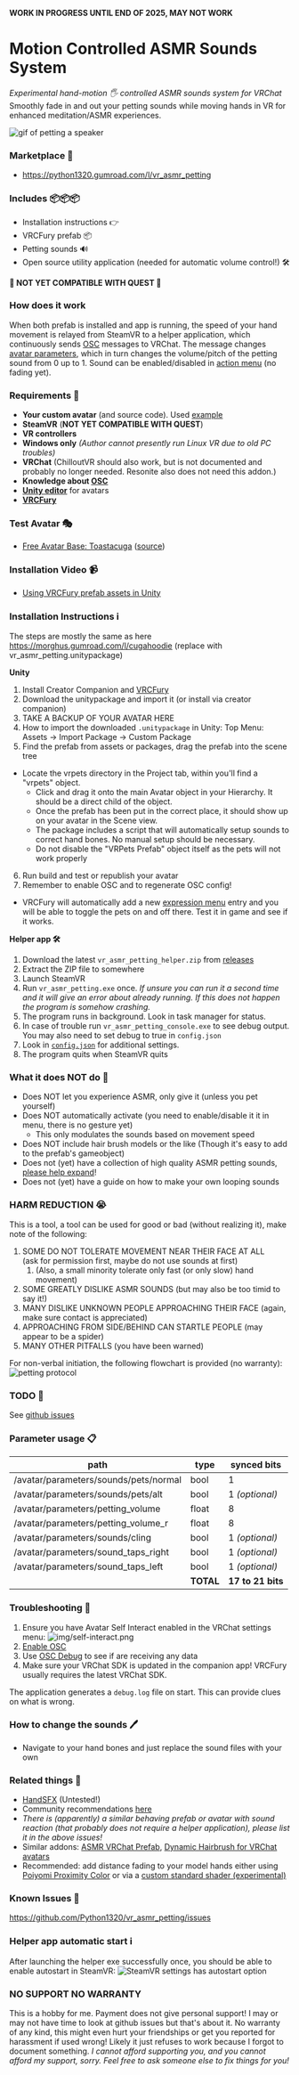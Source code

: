 **WORK IN PROGRESS UNTIL END OF 2025, MAY NOT WORK**

# Motion Controlled ASMR Sounds System 

*Experimental hand-motion 🖐 controlled ASMR sounds system for VRChat*
Smoothly fade in and out your petting sounds while moving hands in VR for enhanced meditation/ASMR experiences.

![gif of petting a speaker](docs/teaser.gif)

### Marketplace 🛒

 - https://python1320.gumroad.com/l/vr_asmr_petting

### Includes 📦📦📦
 
 - Installation instructions 👉
 - VRCFury prefab 📦
 - Petting sounds 🔊
 - Open source utility application (needed for automatic volume control!) 🛠️

**🛑 NOT YET COMPATIBLE WITH QUEST 🛑**

### How does it work
When both prefab is installed and app is running, the speed of your hand movement is relayed from SteamVR to a helper application, which continuously sends [OSC](https://docs.vrchat.com/docs/osc-overview) messages to VRChat.
The message changes [avatar parameters](https://creators.vrchat.com/avatars/animator-parameters/), which in turn changes the volume/pitch of the petting sound from 0 up to 1. Sound can be enabled/disabled in [action menu](https://docs.vrchat.com/docs/action-menu) (no fading yet).

### Requirements 📓

 - **Your custom avatar** (and source code). Used [example](https://drive.google.com/drive/folders/1ekIiFBnzJNhH2a6wwYLo2s5G-VuUlIY5)
 - **SteamVR** (**NOT YET COMPATIBLE WITH QUEST**)
 - **VR controllers** 
 - **Windows only** *(Author cannot presently run Linux VR due to old PC troubles)*
 - **VRChat** (ChilloutVR should also work, but is not documented and probably no longer needed. Resonite also does not need this addon.)
 - **Knowledge about [OSC](https://docs.vrchat.com/docs/osc-overview)**
 - **[Unity editor](https://creators.vrchat.com/sdk/current-unity-version/)** for avatars 
 - **[VRCFury](https://vrcfury.com/getting-started)**

### Test Avatar 🎭

 - [Free Avatar Base: Toastacuga](https://vrchat.com/home/avatar/avtr_6f59f68e-989e-42a1-8435-25c26d09a841) ([source](https://www.vrcarena.com/assets/ZszLG-toastacuga))

### Installation Video 📹

 - [Using VRCFury prefab assets in Unity](https://www.youtube.com/watch?v=QDvzfLa82yI)

### Installation Instructions ℹ️

The steps are mostly the same as here https://morghus.gumroad.com/l/cugahoodie (replace with vr_asmr_petting.unitypackage)

**Unity**

 1. Install Creator Companion and [VRCFury](https://vrcfury.com/getting-started)
 2. Download the unitypackage and import it (or install via creator companion)
 3. TAKE A BACKUP OF YOUR AVATAR HERE
 4. How to import the downloaded `.unitypackage` in Unity: Top Menu: Assets -> Import Package -> Custom Package
 5. Find the prefab from assets or packages, drag the prefab into the scene tree
   - Locate the vrpets directory in the Project tab, within you'll find a "vrpets" object. 
      - Click and drag it onto the main Avatar object in your Hierarchy. It should be a direct child of the object.
	  - Once the prefab has been put in the correct place, it should show up on your avatar in the Scene view.
	  - The package includes a script that will automatically setup sounds to correct hand bones. No manual setup should be necessary.
      - Do not disable the "VRPets Prefab" object itself as the pets will not work properly
 6. Run build and test or republish your avatar
 7. Remember to enable OSC and to regenerate OSC config!

  - VRCFury will automatically add a new [expression menu](https://docs.vrchat.com/docs/action-menu#expression-menu) entry and you will be able to toggle the pets on and off there. Test it in game and see if it works. 

**Helper app 🛠️**
 1. Download the latest `vr_asmr_petting_helper.zip` from [releases](https://github.com/Python1320/vr_asmr_petting/releases)
 2. Extract the ZIP file to somewhere
 3. Launch SteamVR
 4. Run `vr_asmr_petting.exe` once. *If unsure you can run it a second time and it will give an error about already running. If this does not happen the program is somehow crashing.*
 5. The program runs in background. Look in task manager for status.
 6. In case of trouble run `vr_asmr_petting_console.exe` to see debug output. You may also need to set debug to true in `config.json`
 7. Look in [`config.json`](https://github.com/Python1320/vr_asmr_petting/blob/main/src/config.json) for additional settings.
 8. The program quits when SteamVR quits

### What it does NOT do 🛑
 - Does NOT let you experience ASMR, only give it (unless you pet yourself)
 - Does NOT automatically activate (you need to enable/disable it it in menu, there is no gesture yet)
    - This only modulates the sounds based on movement speed
 - Does NOT include hair brush models or the like (Though it's easy to add to the prefab's gameobject)
 - Does not (yet) have a collection of high quality ASMR petting sounds, [please help expand](https://github.com/Python1320/vr_asmr_petting/issues/22)!
 - Does not (yet) have a guide on how to make your own looping sounds

### HARM REDUCTION 😭

This is a tool, a tool can be used for good or bad (without realizing it), make note of the following:

 1. SOME DO NOT TOLERATE MOVEMENT NEAR THEIR FACE AT ALL  
    (ask for permission first, maybe do not use sounds at first)
    1. (Also, a small minority tolerate only fast (or only slow) hand movement)
 2. SOME GREATLY DISLIKE ASMR SOUNDS (but may also be too timid to say it!)
 3. MANY DISLIKE UNKNOWN PEOPLE APPROACHING THEIR FACE (again, make sure contact is appreciated)
 4. APPROACHING FROM SIDE/BEHIND CAN STARTLE PEOPLE (may appear to be a spider)
 5. MANY OTHER PITFALLS (you have been warned)

For non-verbal initiation, the following flowchart is provided (no warranty):
![petting protocol](asmr-audiovisual-pets-protocol-v0.1.drawio.svg)

### TODO 📌

See [github issues](https://github.com/Python1320/vr_asmr_petting/issues?q=is%3Aissue%20state%3Aopen%20label%3Aenhancement%20OR%20label%3Aextra%20OR%20label%3A%22help%20wanted%22%20OR%20label%3Arelease)

### Parameter usage 📋

| **path**                              | **type**  | **synced bits**   |
|---------------------------------------|-----------|-------------------|
| /avatar/parameters/sounds/pets/normal | bool      | 1                 |
| /avatar/parameters/sounds/pets/alt    | bool      | 1 _(optional)_    |
| /avatar/parameters/petting_volume     | float     | 8                 |
| /avatar/parameters/petting_volume_r   | float     | 8                 |
| /avatar/parameters/sounds/cling       | bool      | 1 _(optional)_    |
| /avatar/parameters/sound_taps_right   | bool      | 1 _(optional)_    |
| /avatar/parameters/sound_taps_left    | bool      | 1 _(optional)_    |
|                                       | **TOTAL** | **17 to 21 bits** |

### Troubleshooting 🎯

 1. Ensure you have Avatar Self Interact enabled in the VRChat settings menu: ![img/self-interact.png](img/self-interact.png)
 2. [Enable OSC](https://docs.vrchat.com/docs/osc-overview#enabling-it)
 3. Use [OSC Debug](https://docs.vrchat.com/docs/osc-debugging) to see if are receiving any data
 4. Make sure your VRChat SDK is updated in the companion app! VRCFury usually requires the latest VRChat SDK.

The application generates a `debug.log` file on start. This can provide clues on what is wrong.

### How to change the sounds 🖊️

 - Navigate to your hand bones and just replace the sound files with your own

### Related things 🤝

 - [HandSFX](https://booth.pm/en/items/5851561) (Untested!)
 - Community recommendations [here](https://github.com/Python1320/vr_asmr_petting/issues/21)
 - *There is (apparently) a similar behaving prefab or avatar with sound reaction (that probably does not require a helper application), please list it in the above issues!*
 - Similar addons: [ASMR VRChat Prefab](https://fluffyteddy.gumroad.com/l/ASMR), [Dynamic Hairbrush for VRChat avatars](https://iaminvalid.gumroad.com/l/hctbu)
 - Recommended: add distance fading to your model hands either using [Poiyomi Proximity Color](https://www.poiyomi.com/special-fx/proximity-color) or via a [custom standard shader (experimental)](https://github.com/python1320/reroStandard)

### Known Issues 🎯

https://github.com/Python1320/vr_asmr_petting/issues

### Helper app automatic start ℹ️

After launching the helper exe successfully once, you should be able to enable autostart in SteamVR:
![SteamVR settings has autostart option](docs/autostart.png)

### NO SUPPORT NO WARRANTY

This is a hobby for me. Payment does not give personal support! I may or may not have time to look at github issues but that's about it.
No warranty of any kind, this might even hurt your friendships or get you reported for harassment if used wrong! Likely it just refuses to work because I forgot to document something.
*I cannot afford supporting you, and you cannot afford my support, sorry. Feel free to ask someone else to fix things for you!*

